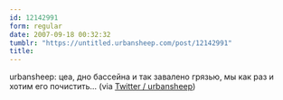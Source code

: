 ```yaml
---
id: 12142991
form: regular
date: 2007-09-18 00:32:32
tumblr: "https://untitled.urbansheep.com/post/12142991"
title:
---
```


<p>urbansheep: цеа, дно бассейна и так завалено грязью, мы как раз и хотим его почистить&hellip; (via <a href="http://twitter.com/urbansheep/statuses/275130442">Twitter / urbansheep</a>)</p>

